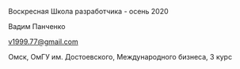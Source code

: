 Воскресная Школа разработчика - осень 2020

Вадим Панченко

v1999.77@gmail.com

Омск, ОмГУ им. Достоевского, Международного бизнеса, 3 курс

